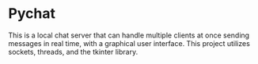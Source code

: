 # Pychat
This is a local chat server that can handle multiple clients at once sending messages in real time, with a graphical user interface. This project utilizes sockets, threads, and the tkinter library.
